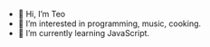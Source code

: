 - 👋 Hi, I’m Teo
- 👀 I’m interested in programming, music, cooking.
- 🌱 I’m currently learning JavaScript.
<!---- 💞️ I’m looking to collaborate on ...
- 📫 How to reach me ...

musakahero/musakahero is a ✨ special ✨ repository because its `README.md` (this file) appears on your GitHub profile.
You can click the Preview link to take a look at your changes.
--->
